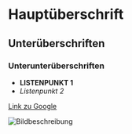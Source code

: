 # Hauptüberschrift

## Unterüberschriften

### Unterunterüberschriften

- **LISTENPUNKT 1**
- *Listenpunkt 2*


[Link zu Google](https://www.google.com)

![Bildbeschreibung](bilder/bild.jpg)

